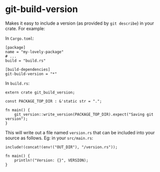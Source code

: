 # git-build-version

Makes it easy to include a version (as provided by `git describe`) in your crate. For example:

In `Cargo.toml`:

```
[package]
name = "my-lovely-package"
# ...
build = "build.rs"

[build-dependencies]
git-build-version = "*"
```

In `build.rs`:

```
extern crate git_build_version;

const PACKAGE_TOP_DIR : &'static str = ".";

fn main() {
    git_version::write_version(PACKAGE_TOP_DIR).expect("Saving git version");
}
```

This will write out a file named `version.rs` that can be included into your source as follows. Eg: in your `src/main.rs`:

```
include!(concat!(env!("OUT_DIR"), "/version.rs"));

fn main() {
    println!("Version: {}", VERSION);
}
```

